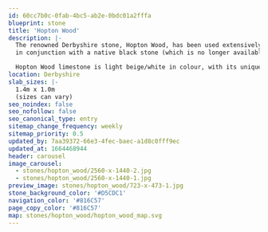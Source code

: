 ```yaml
---
id: 60cc7b0c-0fab-4bc5-ab2e-0bdc01a2fffa
blueprint: stone
title: 'Hopton Wood'
description: |-
  The renowned Derbyshire stone, Hopton Wood, has been used extensively on the floors of Chatsworth House, aka ‘The Palace of the Peak District’ (17th century) and The Houses of Parliament. It was laid
  in conjunction with a native black stone (which is no longer available) to create the first chequerboard floor in England.

  Hopton Wood limestone is light beige/white in colour, with its unique and beautiful characteristics brought to life when polished.
location: Derbyshire
slab_sizes: |-
  1.4m x 1.0m
  (sizes can vary)
seo_noindex: false
seo_nofollow: false
seo_canonical_type: entry
sitemap_change_frequency: weekly
sitemap_priority: 0.5
updated_by: 7aa39372-66e3-4fec-baec-a1d8c0fff9ec
updated_at: 1664468944
header: carousel
image_carousel:
  - stones/hopton_wood/2560-x-1440-2.jpg
  - stones/hopton_wood/2560-x-1440-1.jpg
preview_image: stones/hopton_wood/723-x-473-1.jpg
stone_background_color: '#D5CDC1'
navigation_color: '#816C57'
page_copy_color: '#816C57'
map: stones/hopton_wood/hopton_wood_map.svg
---
```

